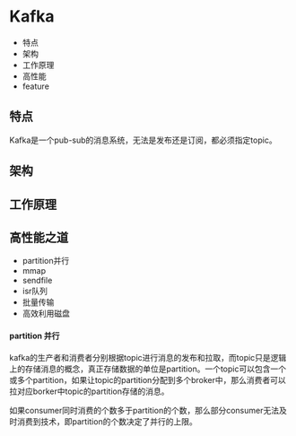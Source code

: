 # Kafka

- 特点
- 架构
- 工作原理
- 高性能
- feature



## 特点

Kafka是一个pub-sub的消息系统，无法是发布还是订阅，都必须指定topic。

## 架构

## 工作原理


## 高性能之道

- partition并行
- mmap
- sendfile
- isr队列
- 批量传输
- 高效利用磁盘


#### partition 并行

kafka的生产者和消费者分别根据topic进行消息的发布和拉取，而topic只是逻辑上的存储消息的概念，真正存储数据的单位是partition。一个topic可以包含一个或多个partition，如果让topic的partition分配到多个broker中，那么消费者可以拉对应borker中topic的partition存储的消息。

如果consumer同时消费的个数多于partition的个数，那么部分consumer无法及时消费到技术，即partition的个数决定了并行的上限。



